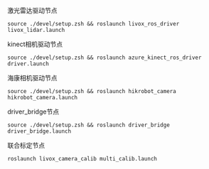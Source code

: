 激光雷达驱动节点
```
source ./devel/setup.zsh && roslaunch livox_ros_driver livox_lidar.launch
```

kinect相机驱动节点
```
source ./devel/setup.zsh && roslaunch azure_kinect_ros_driver driver.launch 
```

海康相机驱动节点
```
source ./devel/setup.zsh && roslaunch hikrobot_camera hikrobot_camera.launch
```

driver_bridge节点
```
source ./devel/setup.zsh && roslaunch driver_bridge driver_bridge.launch
```

联合标定节点
```
roslaunch livox_camera_calib multi_calib.launch
```

